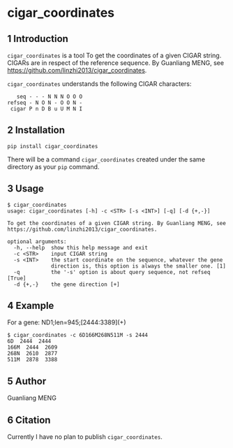 # cigar_coordinates

## 1 Introduction

`cigar_coordinates` is a tool To get the coordinates of a given CIGAR string. CIGARs are in respect of the reference sequence. By Guanliang MENG, see https://github.com/linzhi2013/cigar_coordinates. 

`cigar_coordinates` understands the following CIGAR characters:

       seq - - - N N N O O O
    refseq - N O N - O O N -
     cigar P n D B u U M N I


## 2 Installation

    pip install cigar_coordinates

There will be a command `cigar_coordinates` created under the same directory as your `pip` command.

## 3 Usage
    
    $ cigar_coordinates
    usage: cigar_coordinates [-h] -c <STR> [-s <INT>] [-q] [-d {+,-}]

    To get the coordinates of a given CIGAR string. By Guanliang MENG, see
    https://github.com/linzhi2013/cigar_coordinates.

    optional arguments:
      -h, --help  show this help message and exit
      -c <STR>    input CIGAR string
      -s <INT>    the start coordinate on the sequence, whatever the gene
                  direction is, this option is always the smaller one. [1]
      -q          the '-s' option is about query sequence, not refseq [True]
      -d {+,-}    the gene direction [+]

## 4 Example
  
For a gene: ND1;len=945;\[2444:3389\]\(\+\)

    $ cigar_coordinates -c 6D166M268N511M -s 2444
    6D  2444  2444
    166M  2444  2609
    268N  2610  2877
    511M  2878  3388

## 5 Author
Guanliang MENG

## 6 Citation
Currently I have no plan to publish `cigar_coordinates`.







